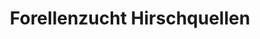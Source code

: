 ---
title: "Forellenzucht Hirschquellen"
url: /schloss-holte-stukenbrock/forellenzucht-hirschquellen/
shop: Fisch
---
